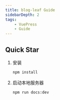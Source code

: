 ```yaml
---
title: blog-leaf Guide
sidebarDepth: 2
tags: 
    - VuePress
    - Guide
---
```


## Quick Star

1. 安装

    ```bash
    npm install
    ```

2. 启动本地服务器

    ```bash
    npm run docs:dev
    ```
